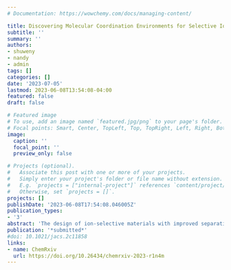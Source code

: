 ```yaml
---
# Documentation: https://wowchemy.com/docs/managing-content/

title: Discovering Molecular Coordination Environments for Selective Ion Binding Using Machine Learning
subtitle: ''
summary: ''
authors:
- shuweny
- nandy
- admin
tags: []
categories: []
date: '2023-07-05'
lastmod: 2023-06-08T13:54:08-04:00
featured: false
draft: false

# Featured image
# To use, add an image named `featured.jpg/png` to your page's folder.
# Focal points: Smart, Center, TopLeft, Top, TopRight, Left, Right, BottomLeft, Bottom, BottomRight.
image:
  caption: ''
  focal_point: ''
  preview_only: false

# Projects (optional).
#   Associate this post with one or more of your projects.
#   Simply enter your project's folder or file name without extension.
#   E.g. `projects = ["internal-project"]` references `content/project/deep-learning/index.md`.
#   Otherwise, set `projects = []`.
projects: []
publishDate: '2023-06-08T17:54:08.046005Z'
publication_types:
- '3'
abstract: 'The design of ion-selective materials with improved separations efficacy and efficiency is paramount, as current technologies fail to meet real-world deployment challenges. In this study, we utilize a data-driven approach to investigate design features to enhance ion selectivity. We curate a dataset of 563 alkali metal coordinating molecular complexes from the Cambridge Structural Database and obtain ion binding energies from density functional theory calculations. Our analysis reveals that energetic preferences are related to ion size and are largely due to chemical interactions rather than structural reorganization. We identify unique trends in the selectivity for Li+ over other alkali ions including the presence of N coordination atoms, planar coordination geometry, and small coordinating ring sizes. We use machine learning models to identify the key contributions of both geometric and electronic features in predicting selective ion binding strength. These physical insights offer guidance toward the design of optimal membranes for ion selectivity.'
publication: '*submitted*'
#doi: 10.1021/jacs.2c11858
links:
- name: ChemRxiv
  url: https://doi.org/10.26434/chemrxiv-2023-r1n4m
---
```

